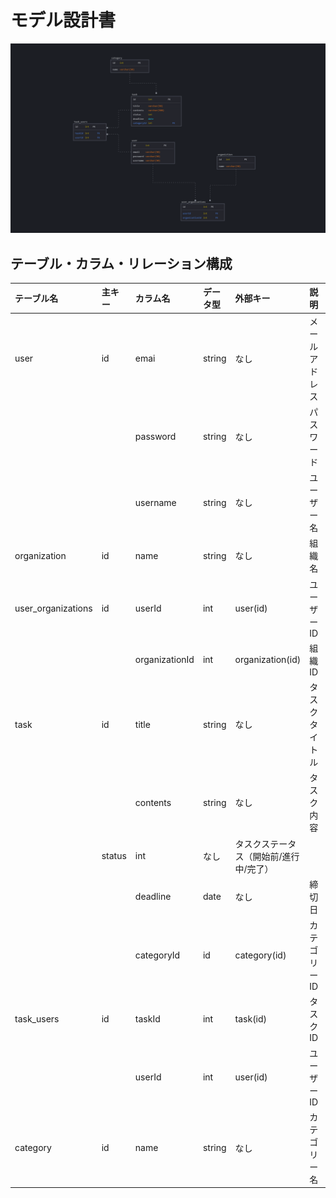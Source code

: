 # モデル設計書

![ERD Diagram](./images/ERD.PNG)

## テーブル・カラム・リレーション構成

| テーブル名 | 主キー | カラム名 | データ型 | 外部キー | 説明 | リレーション | 
|:---|:---|:---|:---|:---|:---|:---|
| user | id | emai | string | なし | メールアドレス | user_organizations, task_users と関連 | 
|  |  | password | string | なし | パスワード |  | 
|  |  | username | string | なし | ユーザー名 |  | 
| organization | id | name | string | なし | 組織名 | user_organizations と関連 | 
| user_organizations | id | userId | int | user(id) | ユーザーID | users と organizations を中間テーブルで関連 | 
|  |  | organizationId | int | organization(id) | 組織ID |  | 
| task | id | title | string | なし | タスクタイトル | task_users, categories と関連 | 
|  |  | contents | string | なし | タスク内容 |  | 
|  | status | int | なし | タスクステータス（開始前/進行中/完了） |  | 
|  |  | deadline | date | なし | 締切日 |  | 
|  |  | categoryId | id | category(id) | カテゴリーID |  | 
| task_users | id | taskId | int | task(id) | タスクID | tasks と users を中間テーブルで関連 | 
|  |  | userId | int | user(id) | ユーザーID |  | 
| category | id | name | string | なし | カテゴリー名 | taskと関連 | 